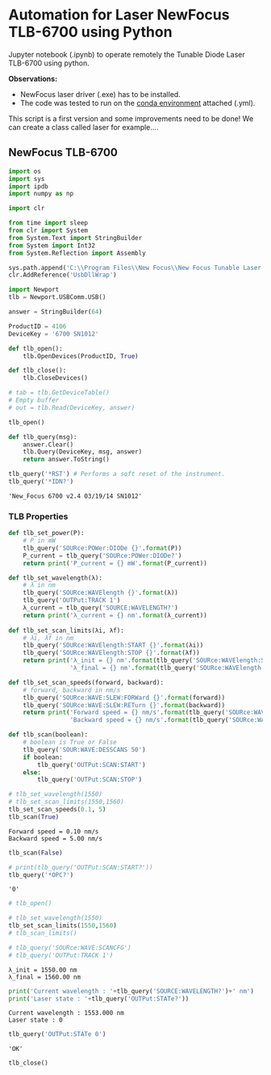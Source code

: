 # Automation for Laser NewFocus TLB-6700 using Python

Jupyter notebook (.ipynb) to operate remotely the Tunable Diode Laser TLB-6700 using python.

**Observations:**

- NewFocus laser driver (.exe) has to be installed.
- The code was tested to run on the [conda environment](https://docs.conda.io/projects/conda/en/latest/user-guide/tasks/manage-environments.html) attached (.yml).

This script is a first version and some improvements need to be done! We can create a class called laser for example....

## NewFocus TLB-6700


```python
import os
import sys
import ipdb
import numpy as np

import clr

from time import sleep
from clr import System
from System.Text import StringBuilder
from System import Int32
from System.Reflection import Assembly
```


```python
sys.path.append('C:\\Program Files\\New Focus\\New Focus Tunable Laser Application\\')
clr.AddReference('UsbDllWrap')

import Newport
tlb = Newport.USBComm.USB()
```


```python
answer = StringBuilder(64)

ProductID = 4106
DeviceKey = '6700 SN1012'

def tlb_open():
    tlb.OpenDevices(ProductID, True)

def tlb_close():
    tlb.CloseDevices()

# tab = tlb.GetDeviceTable()
# Empty buffer
# out = tlb.Read(DeviceKey, answer)
```


```python
tlb_open()

def tlb_query(msg):
    answer.Clear()
    tlb.Query(DeviceKey, msg, answer)
    return answer.ToString()

tlb_query('*RST') # Performs a soft reset of the instrument.
tlb_query('*IDN?')
```




    'New_Focus 6700 v2.4 03/19/14 SN1012'



### TLB Properties


```python
def tlb_set_power(P):
    # P in mW
    tlb_query('SOURce:POWer:DIODe {}'.format(P))
    P_current = tlb_query('SOURce:POWer:DIODe?')
    return print('P_current = {} mW'.format(P_current))

def tlb_set_wavelength(λ):
    # λ in nm
    tlb_query('SOURce:WAVElength {}'.format(λ))
    tlb_query('OUTPut:TRACK 1')
    λ_current = tlb_query('SOURCE:WAVELENGTH?')
    return print('λ_current = {} nm'.format(λ_current))
    
def tlb_set_scan_limits(λi, λf):
    # λi, λf in nm
    tlb_query('SOURce:WAVElength:START {}'.format(λi))
    tlb_query('SOURce:WAVElength:STOP {}'.format(λf))
    return print('λ_init = {} nm'.format(tlb_query('SOURce:WAVElength:START?'))  + '\n' +  
                 'λ_final = {} nm'.format(tlb_query('SOURce:WAVElength:STOP?')))

def tlb_set_scan_speeds(forward, backward):
    # forward, backward in nm/s
    tlb_query('SOURce:WAVE:SLEW:FORWard {}'.format(forward))
    tlb_query('SOURce:WAVE:SLEW:RETurn {}'.format(backward))
    return print('Forward speed = {} nm/s'.format(tlb_query('SOURce:WAVE:SLEW:FORWard?')) + '\n' + 
                 'Backward speed = {} nm/s'.format(tlb_query('SOURce:WAVE:SLEW:RETurn?')))

def tlb_scan(boolean):
    # boolean is True or False
    tlb_query('SOUR:WAVE:DESSCANS 50')
    if boolean:
        tlb_query('OUTPut:SCAN:START')
    else:
        tlb_query('OUTPut:SCAN:STOP')
```


```python
# tlb_set_wavelength(1550)
# tlb_set_scan_limits(1550,1560)
tlb_set_scan_speeds(0.1, 5)
tlb_scan(True)
```

    Forward speed = 0.10 nm/s
    Backward speed = 5.00 nm/s



```python
tlb_scan(False)
```


```python
# print(tlb_query('OUTPut:SCAN:START?'))
tlb_query('*OPC?')
```




    '0'




```python
# tlb_open()

# tlb_set_wavelength(1550)
tlb_set_scan_limits(1550,1560)
# tlb_scan_limits()

# tlb_query('SOURce:WAVE:SCANCFG')
# tlb_query('OUTPut:TRACK 1')
```

    λ_init = 1550.00 nm
    λ_final = 1560.00 nm



```python
print('Current wavelength : '+tlb_query('SOURCE:WAVELENGTH?')+' nm')
print('Laser state : '+tlb_query('OUTPut:STATe?'))
```

    Current wavelength : 1553.000 nm
    Laser state : 0



```python
tlb_query('OUTPut:STATe 0')
```




    'OK'




```python
tlb_close()
```
